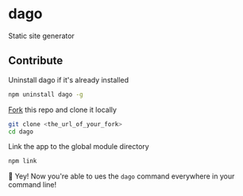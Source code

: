 # dago
Static site generator

## Contribute

Uninstall dago if it's already installed

```bash
npm uninstall dago -g
```

[Fork](https://help.github.com/articles/fork-a-repo/) this repo and clone it locally

```bash
git clone <the_url_of_your_fork>
cd dago
```

Link the app to the global module directory

```bash
npm link
```

:dizzy: Yey! Now you're able to ues the `dago` command everywhere in your command line!
